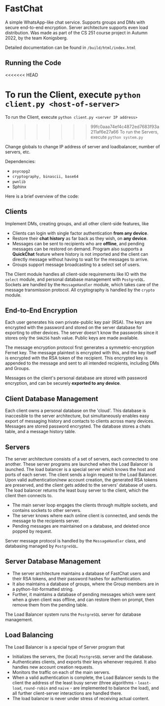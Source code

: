 # FastChat 

A simple WhatsApp-like chat service. Supports groups and DMs with secure end-to-end encryption. Server architecture supports even load distribution. Was made as part of the CS 251 course project in Autumn 2022, by the team Konigsberg.

Detailed documentation can be found in ```/build/html/index.html```

## Running the Code
<<<<<<< HEAD

To run the Client, execute ```python client.py <host-of-server>```
=======
To run the Client, execute ```python client.py <server IP address>```
>>>>>>> 99fc0aaa74ef4c4872ed7683f93a211af6e27a66
To run the Servers, execute ```python system.py```

Change globals to change IP address of server and loadbalancer, number of servers, etc.

Dependencies:

- ```psycopg2```
- ```cryptography, binascii, base64```
- ```pwnlib```
- Sphinx

Here is a brief overview of the code:

## Clients

 Implement DMs, creating groups, and all other client-side features, like

 * Clients can login with single factor authentication **from any device**.
 * Restore their **chat history** as far back as they wish, on **any device**.
 * Messages can be sent to recipients who are **offline**, and pending messages can be restored on demand. Program also supports a **QuickChat** feature where history is not imported and the client can directly message without having to wait for the messages to arrive.
 * Groups support message broadcasting to a select set of users.

The Client module handles all client-side requirements like IO with the ```select``` module, and personal database management with ```PostgreSQL```. Sockets are handled by the ```MessageHandler``` module, which takes care of the message transmission protocol. All cryptography is handled by the ```crypto``` module.

## End-to-End Encryption

Each user generates his own private-public key pair (RSA). The keys are encrypted with the password and stored on the server database for exporting to other devices. The server doesn't know the passwords since it stores only the ```SHA256``` hash value. Public keys are made available.

The message encryption protocol first generates a symmetric-encryption Fernet key. The message plaintext is encrypted with this, and the key itself is encrypted with the RSA token of the recipient. This encrypted key is appended to the message and sent to all intended recipients, including DMs and Groups.

Messages on the client's personal database are stored with password encryption, and can be securely **exported to any device**.

## Client Database Management

Each client owns a personal database on the 'cloud'. This database is inaccesible to the server architecture, but simultaneously enables easy export of messaging history and contacts to clients across many devices. Messages are stored password encrypted. The database stores a chats table, and a message history table.

## Servers

The server architecture consists of a set of servers, each connected to one another. These server programs are launched when the Load Balancer is launched. The load balancer is a special server which knows the host and ports of each server. The client sends a login request to the Load Balancer. Upon valid authentication/new account creation, the generated RSA tokens are preserved, and the client gets added to the servers' database of users. The load balancer returns the least busy server to the client, which the client then connects to.

* The main server loop engages the clients through multiple sockets, and contains sockets to other servers.
* The server knows where each online client is connected, and sends the message to the recipients server.
* Pending messages are maintained on a database, and deleted once popped by request.


Server message protocol is handled by the ```MessageHandler``` class, and databasing managed by ```PostgreSQL```. 

## Server Database Management

* The server architecture maintains a database of FastChat users and their RSA tokens, and their password hashes for authentication.
* It also maintains a database of groups, where the Group members are in a python-list-formatted string.
* Further, it maintains a database of pending messages which were sent when a given client was offline, and can restore them on prompt, then remove them from the pending table.

The Load Balancer system runs the ```PostgreSQL``` server for database management.

## Load Balancing

The Load Balancer is a special type of Server program that

* Initializes the servers, the (local) ```PostgreSQL``` server and the database.
* Authenticates clients, and exports their keys whenever required. It also handles new account creation requests.
* Monitors the traffic on each of the main servers.
* When a valid authentication is complete, the Load Balancer sends to the client the address of the least busy server (three algorithms - ```least-load```, ```round-robin``` and ```naive``` - are implemented to balance the load), and all further client-server interactions are handled there.
* The load balancer is never under stress of receiving actual content.

<!-- ## References 

https://stackoverflow.com/questions/32439167/psql-could-not-connect-to-server-connection-refused-error-when-connecting-to

https://gist.github.com/zhouchangxun/5750b4636cc070ac01385d89946e0a7b

https://superuser.com/questions/174576/opening-a-new-terminal-from-the-command-line-and-running-a-command-on-mac-os-x

https://stackoverflow.com/questions/34913078/importing-and-changing-variables-from-another-file -->
